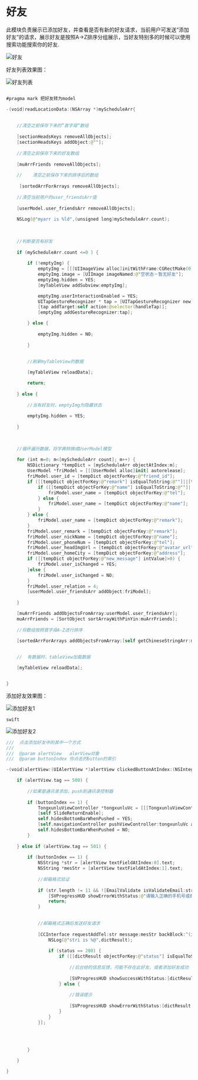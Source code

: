# 好友

此模块负责展示已添加好友，并查看是否有新的好友请求，当前用户可发送“添加好友”的请求，展示好友是按照A->Z排序分组展示，当好友特别多的时候可以使用搜索功能搜索你的好友.



![好友](好友模块.png)





好友列表效果图：


![好友列表](展示好友1.png)



```swift

#pragma mark 把好友转为model

-(void)readLocationData:(NSArray *)myScheduleArr{
    
    
    //清空之前保存下来的”首字母“数组
    
    [sectionHeadsKeys removeAllObjects];
    [sectionHeadsKeys addObject:@""];
    
    //清空之前保存下来的好友数组
    
    [muArrFriends removeAllObjects];
    
    //    清空之前保存下来的排序后的数组
    
     [sortedArrForArrays removeAllObjects];
    
    //清空当前用户的user_friendsArr值
    
    [userModel.user_friendsArr removeAllObjects];
    
    NSLog(@"myarr is %ld",(unsigned long)myScheduleArr.count);
    
    
    
    //判断是否有好友
    
    if (myScheduleArr.count <=0 ) {
        
        if (!emptyImg) {
            emptyImg = [[[UIImageView alloc]initWithFrame:CGRectMake(0, 110, UIWidth, 145)] autorelease];
            emptyImg.image = [UIImage imageNamed:@"空状态－暂无好友"];
            emptyImg.hidden = YES;
            [myTableView addSubview:emptyImg];

            emptyImg.userInteractionEnabled = YES;
            UITapGestureRecognizer * tap = [UITapGestureRecognizer new];
            [tap addTarget:self action:@selector(handleTap)];
            [emptyImg addGestureRecognizer:tap];

        } else {
            
            emptyImg.hidden = NO;
            
        }
        
        
        //刷新myTableView的数据

        [myTableView reloadData];

        return;
        
    } else {
        
        //当有好友时，emptyImg为隐藏状态
        
        emptyImg.hidden = YES;
        
    }
    
    

    //循环遍历数据，将字典转换成UserModel模型
    
    for (int m=0; m<[myScheduleArr count]; m++) {
        NSDictionary *tempDict = [myScheduleArr objectAtIndex:m];
        UserModel *friModel = [[[UserModel alloc]init] autorelease];
        friModel.user_id = [tempDict objectForKey:@"friend_id"];
        if ([[tempDict objectForKey:@"remark"] isEqualToString:@""]||[tempDict objectForKey:@"remark"] == nil) {
            if ([[tempDict objectForKey:@"name"] isEqualToString:@""]||[tempDict objectForKey:@"name"]==nil) {
                friModel.user_name = [tempDict objectForKey:@"tel"];
            } else {
                friModel.user_name = [tempDict objectForKey:@"name"];
            }
        } else {
            friModel.user_name = [tempDict objectForKey:@"remark"];
        }
        friModel.user_remark = [tempDict objectForKey:@"remark"];
        friModel.user_nickName = [tempDict objectForKey:@"name"];
        friModel.user_phoneNum = [tempDict objectForKey:@"tel"];
        friModel.user_headImgUrl = [tempDict objectForKey:@"avatar_url"];
        friModel.user_homeCity = [tempDict objectForKey:@"address"];
        if ([[tempDict objectForKey:@"new_message"] intValue]>0) {
            friModel.user_isChanged = YES;
        }else {
            friModel.user_isChanged = NO;
        }
        friModel.user_relation = 4;
        [userModel.user_friendsArr addObject:friModel];
        
    }

    [muArrFriends addObjectsFromArray:userModel.user_friendsArr];
    muArrFriends = [SortObject sortArrayWithPinYin:muArrFriends];
    
    //将数组按照首字母A-Z进行排序
    
    [sortedArrForArrays addObjectsFromArray:[self getChineseStringArr:muArrFriends]];

    
    //  有数据时，tableView加载数据

    [myTableView reloadData];


}


```



添加好友效果图：


![添加好友1](添加好友1.png)

```swift```



![添加好友2](添加好友2.png)

```swift
///  点击添加好友中的其中一个方式
///
///  @param alertView   alerView对象
///  @param buttonIndex 你点击的button的索引

-(void)alertView:(UIAlertView *)alertView clickedButtonAtIndex:(NSInteger)buttonIndex {

    if (alertView.tag == 500) {
        
        //如果是通讯录添加，push到通讯录控制器
        
        if (buttonIndex == 1) {
            TongxunluViewController *tongxunluVc = [[[TongxunluViewController alloc]init] autorelease];
            [self SlideReturnEnable];
            self.hidesBottomBarWhenPushed = YES;
            [self.navigationController pushViewController:tongxunluVc animated:YES];
            self.hidesBottomBarWhenPushed = NO;
        }
        
    } else if (alertView.tag == 501) {
        
        if (buttonIndex == 1) {
            NSString *str = [alertView textFieldAtIndex:0].text;
            NSString *mesStr = [alertView textFieldAtIndex:1].text;
            
            //邮箱格式验证
            
            if (str.length != 11 && ![EmailValidate isValidateEmail:str]) {
                [SVProgressHUD showErrorWithStatus:@"请输入正确的手机号或邮箱地址"];
                return;
            }
            
            
            //邮箱格式正确后发送好友请求
            
            [CCInterface requestAddTel:str message:mesStr backBlock:^(int status, NSDictionary *dictResult) {
                NSLog(@"stri is %@",dictResult);
                
                if (status == 200) {
                    if ([[dictResult objectForKey:@"status"] isEqualToString:statusSuccess]) {
                        
                        //后台给的信息反馈，可能不存在此好友，或者添加好友成功
                        
                        [SVProgressHUD showSuccessWithStatus:[dictResult objectForKey:@"msg"]];
                    } else {
                        
                        //错误提示
                        
                        [SVProgressHUD showErrorWithStatus:[dictResult objectForKey:@"msg"]];
                    }
                }
            }];
            
            
            
            
        }

    }

}




```
